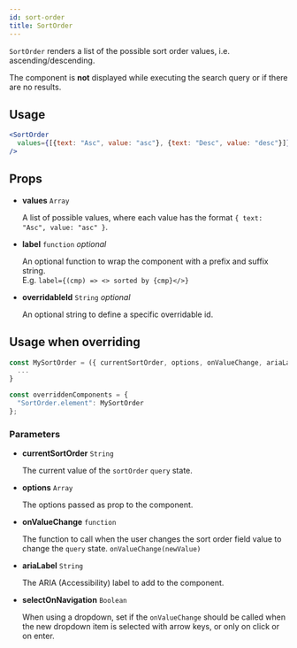 ```yaml
---
id: sort-order
title: SortOrder
---
```


`SortOrder` renders a list of the possible sort order values, i.e. ascending/descending.

The component is **not** displayed while executing the search query or if there are no results.

## Usage

```jsx
<SortOrder
  values={[{text: "Asc", value: "asc"}, {text: "Desc", value: "desc"}]}
/>
```

## Props

* **values** `Array`

  A list of possible values, where each value has the format `{ text: "Asc", value: "asc" }`.

- **label** `function` _optional_

  An optional function to wrap the component with a prefix and suffix string. <br />
  E.g. `label={(cmp) => <> sorted by {cmp}</>}`

* **overridableId** `String` *optional*

  An optional string to define a specific overridable id.

## Usage when overriding

```jsx
const MySortOrder = ({ currentSortOrder, options, onValueChange, ariaLabel, selectOnNavigation }) => {
  ...
}

const overriddenComponents = {
  "SortOrder.element": MySortOrder
};
```

### Parameters

* **currentSortOrder** `String`

  The current value of the `sortOrder` `query` state.

* **options** `Array`

  The options passed as prop to the component.

* **onValueChange** `function`

  The function to call when the user changes the sort order field value to change the `query` state. `onValueChange(newValue)`

* **ariaLabel** `String`

  The ARIA (Accessibility) label to add to the component.

* **selectOnNavigation** `Boolean`

  When using a dropdown, set if the `onValueChange` should be called when the new dropdown item is selected with arrow keys, or only on click or on enter.


